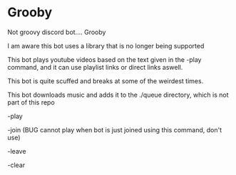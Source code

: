 # Grooby
Not groovy discord bot.... Grooby


I am aware this bot uses a library that is no longer being supported

This bot plays youtube videos based on the text given in the -play command, and it can use playlist links or direct links aswell.

This bot is quite scuffed and breaks at some of the weirdest times.

This bot downloads music and adds it to the ./queue directory, which is not part of this repo

  -play <song to play>

  -join (BUG cannot play when bot is just joined using this command, don't use)

  -leave

  -clear
